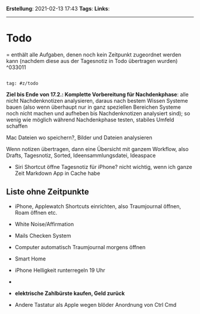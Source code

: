 **Erstellung**: 2021-02-13 17:43
**Tags**:
**Links**:

---

# Todo
= enthält alle Aufgaben, denen noch kein Zeitpunkt zugeordnet werden kann (nachdem diese aus der Tagesnotiz in Todo übertragen wurden) ^033011
  

````query

tag: #z/todo

````

  

**Ziel bis Ende von 17.2.: Komplette Vorbereitung für Nachdenkphase**: alle nicht Nachdenknotizen analysieren, daraus nach bestem Wissen Systeme bauen (also wenn überhaupt nur in ganz speziellen Bereichen Systeme noch nicht machen und aufheben bis Nachdenknotizen analysiert sind); so wenig wie möglich während Nachdenkphase testen, stabiles Umfeld schaffen

  

Mac Dateien wo speichern?, Bilder und Dateien analysieren

Wenn notizen übertragen, dann eine Übersicht mit ganzem Workflow, also Drafts, Tagesnotiz, Sorted, Ideensammlungsdatei, Ideaspace

- Siri Shortcut öffne Tagesnotiz für iPhone? nicht wichtig, wenn ich ganze Zeit Markdown App in Cache habe


      
## Liste ohne Zeitpunkte
-   iPhone, Applewatch Shortcuts einrichten, also Traumjournal öffnen, Roam öffnen etc.

-   White Noise/Affirmation
-   Mails Checken System
-   Computer automatisch Traumjournal morgens öffnen
-   Smart Home
-   iPhone Helligkeit runterregeln 19 Uhr
-  

-   **elektrische Zahlbürste kaufen, Geld zurück**
-   Andere Tastatur als Apple wegen blöder Anordnung von Ctrl Cmd
